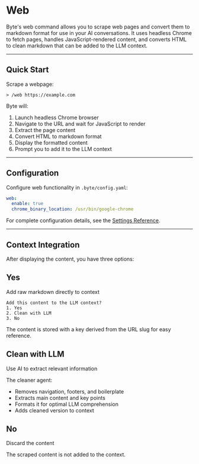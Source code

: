# Web

Byte's web command allows you to scrape web pages and convert them to markdown format for use in your AI conversations. It uses headless Chrome to fetch pages, handles JavaScript-rendered content, and converts HTML to clean markdown that can be added to the LLM context.

---

## Quick Start

Scrape a webpage:

```
> /web https://example.com
```

Byte will:

1. Launch headless Chrome browser
2. Navigate to the URL and wait for JavaScript to render
3. Extract the page content
4. Convert HTML to markdown format
5. Display the formatted content
6. Prompt you to add it to the LLM context

---

## Configuration

Configure web functionality in `.byte/config.yaml`:

```yaml
web:
  enable: true
  chrome_binary_location: /usr/bin/google-chrome
```

For complete configuration details, see the [Settings Reference](../reference/settings.md#web).

---

## Context Integration

After displaying the content, you have three options:

## Yes

Add raw markdown directly to context

```
Add this content to the LLM context?
1. Yes
2. Clean with LLM
3. No
```

The content is stored with a key derived from the URL slug for easy reference.

## Clean with LLM

Use AI to extract relevant information

The cleaner agent:

- Removes navigation, footers, and boilerplate
- Extracts main content and key points
- Formats it for optimal LLM comprehension
- Adds cleaned version to context

## No

Discard the content

The scraped content is not added to the context.
